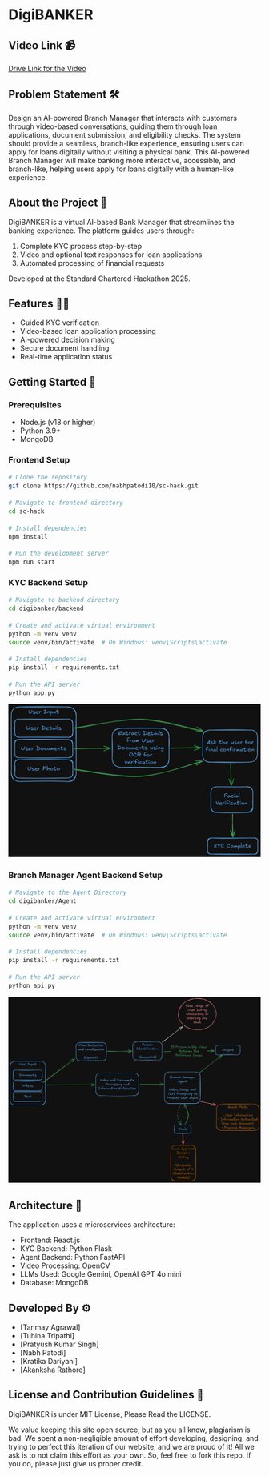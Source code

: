 # DigiBANKER

## Video Link 📹

[Drive Link for the Video](https://drive.google.com/drive/folders/1l_ZNeuR8X5DtqIHO55Q4q9COk4aEWFdR?usp=sharing)

## Problem Statement 🛠️

Design an AI-powered Branch Manager that interacts with customers through video-based conversations, guiding them through loan applications, document submission, and eligibility checks. The system should provide a seamless, branch-like experience, ensuring users can apply for loans digitally without visiting a physical bank. This AI-powered Branch Manager will make banking more interactive, accessible, and branch-like, helping users apply for loans digitally with a human-like experience.

## About the Project 📝

DigiBANKER is a virtual AI-based Bank Manager that streamlines the banking experience. The platform guides users through:

1. Complete KYC process step-by-step
2. Video and optional text responses for loan applications
3. Automated processing of financial requests

Developed at the Standard Chartered Hackathon 2025.

## Features 💪🏽

- Guided KYC verification
- Video-based loan application processing
- AI-powered decision making
- Secure document handling
- Real-time application status

## Getting Started 🚀

### Prerequisites

- Node.js (v18 or higher)
- Python 3.9+
- MongoDB

### Frontend Setup

```bash
# Clone the repository
git clone https://github.com/nabhpatodi10/sc-hack.git

# Navigate to frontend directory
cd sc-hack

# Install dependencies
npm install

# Run the development server
npm run start
```

### KYC Backend Setup

```bash
# Navigate to backend directory
cd digibanker/backend

# Create and activate virtual environment
python -m venv venv
source venv/bin/activate  # On Windows: venv\Scripts\activate

# Install dependencies
pip install -r requirements.txt

# Run the API server
python app.py
```
![KYC Architecture](backend/Backend-Architecture.png)

### Branch Manager Agent Backend Setup

```bash
# Navigate to the Agent Directory
cd digibanker/Agent

# Create and activate virtual environment
python -m venv venv
source venv/bin/activate  # On Windows: venv\Scripts\activate

# Install dependencies
pip install -r requirements.txt

# Run the API server
python api.py
```
![Agent Architecture](Agent/Images/Agent-Architecture.png)

## Architecture 🧠

The application uses a microservices architecture:
- Frontend: React.js
- KYC Backend: Python Flask
- Agent Backend: Python FastAPI
- Video Processing: OpenCV
- LLMs Used: Google Gemini, OpenAI GPT 4o mini
- Database: MongoDB

## Developed By ⚙️

- [Tanmay Agrawal]
- [Tuhina Tripathi]
- [Pratyush Kumar Singh]
- [Nabh Patodi]
- [Kratika Dariyani]
- [Akanksha Rathore]

## License and Contribution Guidelines 📜

DigiBANKER is under MIT License, Please Read the LICENSE.

We value keeping this site open source, but as you all know, plagiarism is bad. We spent a non-negligible amount of effort developing, designing, and trying to perfect this iteration of our website, and we are proud of it! All we ask is to not claim this effort as your own. So, feel free to fork this repo. If you do, please just give us proper credit.
